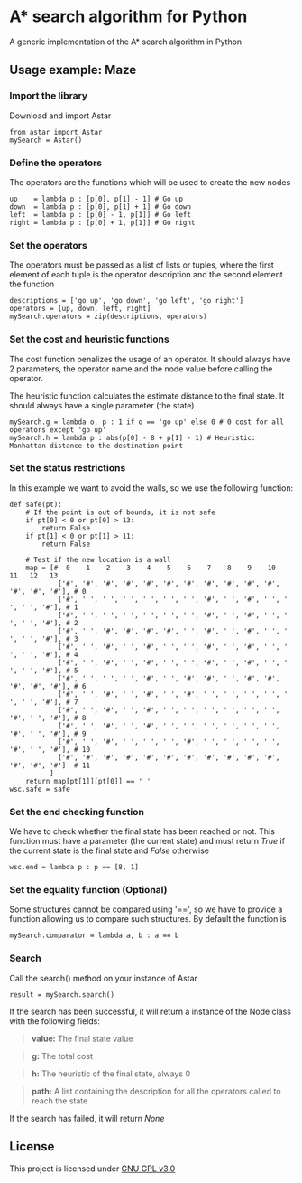 # A* search algorithm for Python

A generic implementation of the A* search algorithm in Python

## Usage example: Maze

### Import the library
Download and import Astar
```
from astar import Astar
mySearch = Astar()
```

### Define the operators
The operators are the functions which will be used to create the new nodes
```
up    = lambda p : [p[0], p[1] - 1] # Go up
down  = lambda p : [p[0], p[1] + 1]	# Go down
left  = lambda p : [p[0] - 1, p[1]]	# Go left
right = lambda p : [p[0] + 1, p[1]]	# Go right
```

### Set the operators
The operators must be passed as a list of lists or tuples, where the first element of each tuple is the operator description and the second element the function
```
descriptions = ['go up', 'go down', 'go left', 'go right']
operators = [up, down, left, right]
mySearch.operators = zip(descriptions, operators)
```

### Set the cost and heuristic functions
The cost function penalizes the usage of an operator. It should always have 2 parameters, the operator name and the node value before calling the operator.

The heuristic function calculates the estimate distance to the final state. It should always have a single parameter (the state)
```
mySearch.g = lambda o, p : 1 if o == 'go up' else 0 # 0 cost for all operators except 'go up'
mySearch.h = lambda p : abs(p[0] - 8 + p[1] - 1) # Heuristic: Manhattan distance to the destination point
```

### Set the status restrictions
In this example we want to avoid the walls, so we use the following function:
```
def safe(pt):
	# If the point is out of bounds, it is not safe
	if pt[0] < 0 or pt[0] > 13:
		return False
	if pt[1] < 0 or pt[1] > 11:
		return False
	
	# Test if the new location is a wall
	map = [#  0    1    2    3    4    5    6    7    8    9    10   11   12   13
			['#', '#', '#', '#', '#', '#', '#', '#', '#', '#', '#', '#', '#', '#'],	# 0
			['#', ' ', ' ', ' ', ' ', ' ', ' ', '#', ' ', '#', ' ', ' ', ' ', '#'],	# 1
			['#', ' ', ' ', ' ', ' ', ' ', ' ', '#', ' ', '#', ' ', ' ', ' ', '#'],	# 2
			['#', ' ', '#', '#', '#', '#', ' ', '#', ' ', '#', ' ', ' ', ' ', '#'],	# 3
			['#', ' ', '#', ' ', '#', ' ', ' ', '#', ' ', '#', ' ', ' ', ' ', '#'],	# 4
			['#', ' ', '#', ' ', '#', ' ', ' ', '#', ' ', '#', ' ', ' ', ' ', '#'],	# 5
			['#', ' ', ' ', ' ', '#', ' ', '#', '#', ' ', '#', '#', '#', '#', '#'],	# 6
			['#', ' ', '#', ' ', '#', ' ', '#', ' ', ' ', ' ', ' ', ' ', ' ', '#'],	# 7
			['#', ' ', '#', ' ', '#', ' ', ' ', ' ', ' ', ' ', ' ', '#', ' ', '#'],	# 8
			['#', ' ', '#', ' ', '#', ' ', ' ', ' ', ' ', ' ', ' ', '#', ' ', '#'],	# 9
			['#', ' ', '#', ' ', ' ', ' ', '#', ' ', ' ', ' ', ' ', '#', ' ', '#'],	# 10
			['#', '#', '#', '#', '#', '#', '#', '#', '#', '#', '#', '#', '#', '#']	# 11
		  ]
	return map[pt[1]][pt[0]] == ' '
wsc.safe = safe
```

### Set the end checking function
We have to check whether the final state has been reached or not. This function must have a parameter (the current state) and must return _True_ if the current state is the final state and _False_ otherwise
```
wsc.end = lambda p : p == [8, 1]
```

### Set the equality function (Optional)
Some structures cannot be compared using '==', so we have to provide a function allowing us to compare such structures. By default the function is
```
mySearch.comparator = lambda a, b : a == b
```

### Search
Call the search() method on your instance of Astar
```
result = mySearch.search()
```
If the search has been successful, it will return a instance of the Node class with the following fields:

> **value:** The final state value

> **g:** The total cost

> **h:** The heuristic of the final state, always 0

> **path:** A list containing the description for all the operators called to reach the state

If the search has failed, it will return _None_

## License

This project is licensed under [GNU GPL v3.0](LICENSE)
